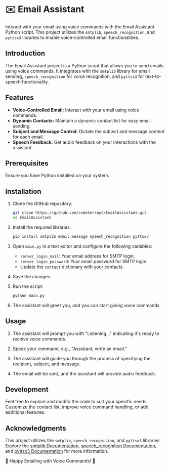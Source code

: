 # ✉️ Email Assistant

Interact with your email using voice commands with the Email Assistant Python script. This project utilizes the `smtplib`, `speech_recognition`, and `pyttsx3` libraries to enable voice-controlled email functionalities.

## Introduction

The Email Assistant project is a Python script that allows you to send emails using voice commands. It integrates with the `smtplib` library for email sending, `speech_recognition` for voice recognition, and `pyttsx3` for text-to-speech functionality.

## Features

- **Voice-Controlled Email:** Interact with your email using voice commands.
- **Dynamic Contacts:** Maintain a dynamic contact list for easy email sending.
- **Subject and Message Control:** Dictate the subject and message content for each email.
- **Speech Feedback:** Get audio feedback on your interactions with the assistant.

## Prerequisites

Ensure you have Python installed on your system.

## Installation

1. Clone the GitHub repository:

    ```bash
    git clone https://github.com/codeterrayt/EmailAssistant.git
    cd EmailAssistant
    ```

2. Install the required libraries:

    ```bash
    pip install smtplib email message speech_recognition pyttsx3
    ```

3. Open `main.py` in a text editor and configure the following variables:
    - `server_login_mail`: Your email address for SMTP login.
    - `server_login_password`: Your email password for SMTP login.
    - Update the `contact` dictionary with your contacts.

4. Save the changes.

5. Run the script:

    ```bash
    python main.py
    ```

6. The assistant will greet you, and you can start giving voice commands.

## Usage

1. The assistant will prompt you with "Listening..." indicating it's ready to receive voice commands.

2. Speak your command, e.g., "Assistant, write an email."

3. The assistant will guide you through the process of specifying the recipient, subject, and message.

4. The email will be sent, and the assistant will provide audio feedback.

## Development

Feel free to explore and modify the code to suit your specific needs. Customize the contact list, improve voice command handling, or add additional features.

## Acknowledgments

This project utilizes the `smtplib`, `speech_recognition`, and `pyttsx3` libraries. Explore the [smtplib Documentation](https://docs.python.org/3/library/smtplib.html), [speech_recognition Documentation](https://pypi.org/project/SpeechRecognition/), and [pyttsx3 Documentation](https://pypi.org/project/pyttsx3/) for more information.

📢 Happy Emailing with Voice Commands! 🎤
